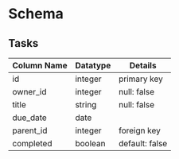 # Schema

## Tasks

| Column Name | Datatype | Details       |
|-------------|----------|---------------|
| id          | integer  | primary key   |
| owner_id    | integer  | null: false   |
| title       | string   | null: false   |
| due_date    | date     |               |
| parent_id   | integer  | foreign key   |
| completed   | boolean  | default: false|
